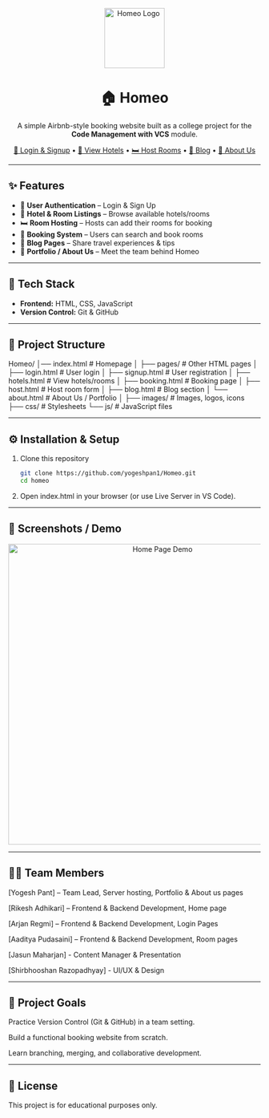 <p align="center">
  <img src="assets/logo.png" alt="Homeo Logo" width="120"/>
</p>

<h1 align="center">🏠 Homeo</h1>
<p align="center">
  A simple Airbnb-style booking website built as a college project for the <b>Code Management with VCS</b> module.
</p>

<p align="center">
  <a href="#">🔑 Login & Signup</a> •
  <a href="#">🏨 View Hotels</a> •
  <a href="#">🛏️ Host Rooms</a> •
  <a href="#">📰 Blog</a> •
  <a href="#">👥 About Us</a>
</p>

---

## ✨ Features
- 🔑 **User Authentication** – Login & Sign Up  
- 🏨 **Hotel & Room Listings** – Browse available hotels/rooms  
- 🛏️ **Room Hosting** – Hosts can add their rooms for booking  
- 📅 **Booking System** – Users can search and book rooms  
- 📰 **Blog Pages** – Share travel experiences & tips  
- 👥 **Portfolio / About Us** – Meet the team behind Homeo  

---

## 🚀 Tech Stack
- **Frontend:** HTML, CSS, JavaScript  
- **Version Control:** Git & GitHub  

---

## 📂 Project Structure
Homeo/
│── index.html        # Homepage
│
├── pages/            # Other HTML pages
│   ├── login.html    # User login
│   ├── signup.html   # User registration
│   ├── hotels.html   # View hotels/rooms
│   ├── booking.html  # Booking page
│   ├── host.html     # Host room form
│   ├── blog.html     # Blog section
│   └── about.html    # About Us / Portfolio
│
├── images/           # Images, logos, icons
├── css/              # Stylesheets
└── js/               # JavaScript files

---

## ⚙️ Installation & Setup
1. Clone this repository  
   ```bash
   git clone https://github.com/yogeshpan1/Homeo.git
   cd homeo
2. Open index.html in your browser (or use Live Server in VS Code).

---

## 📸 Screenshots / Demo
<p align="center"> <img src="/images/readme/Logo.png" alt="Home Page Demo" width="600"/> </p>

---

## 👨‍💻 Team Members

[Yogesh Pant] – Team Lead, Server hosting, Portfolio & About us pages

[Rikesh Adhikari] – Frontend & Backend Development, Home page

[Arjan Regmi] – Frontend & Backend Development, Login Pages

[Aaditya Pudasaini] – Frontend & Backend Development, Room pages 

[Jasun Maharjan] - Content Manager & Presentation

[Shirbhooshan Razopadhyay] - UI/UX & Design

---

## 🎯 Project Goals

Practice Version Control (Git & GitHub) in a team setting.

Build a functional booking website from scratch.

Learn branching, merging, and collaborative development.

---

## 📜 License

This project is for educational purposes only.